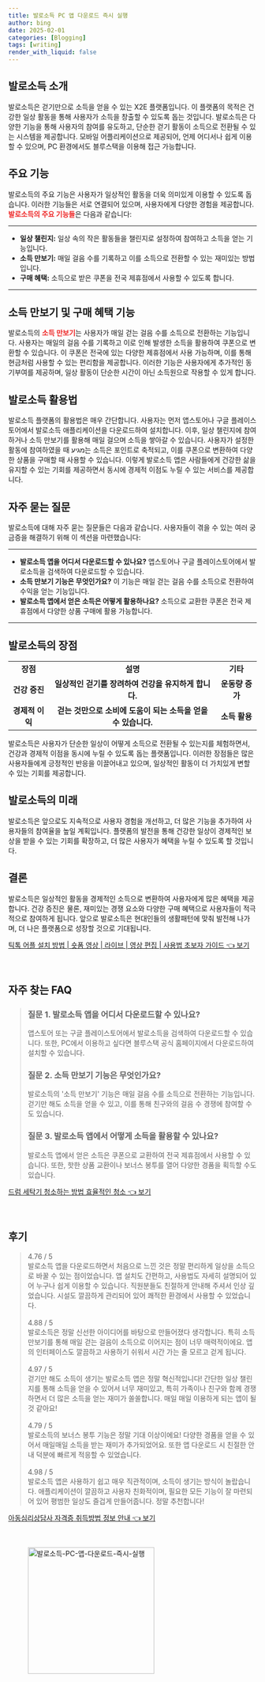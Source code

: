 ```yaml
---
title: 발로소득 PC 앱 다운로드 즉시 실행
author: bing
date: 2025-02-01
categories: [Blogging]
tags: [writing]
render_with_liquid: false
---
```



<h2 id='발로소득 소개'>발로소득 소개</h2>

<p>발로소득은 걷기만으로 소득을 얻을 수 있는 X2E 플랫폼입니다. 이 플랫폼의 목적은 건강한 일상 활동을 통해 사용자가 소득을 창출할 수 있도록 돕는 것입니다. 발로소득은 다양한 기능을 통해 사용자의 참여를 유도하고, 단순한 걷기 활동이 소득으로 전환될 수 있는 시스템을 제공합니다. 모바일 어플리케이션으로 제공되어, 언제 어디서나 쉽게 이용할 수 있으며, PC 환경에서도 블루스택을 이용해 접근 가능합니다.</p>

<h2 id='주요 기능'>주요 기능</h2>

<p>발로소득의 주요 기능은 사용자가 일상적인 활동을 더욱 의미있게 이용할 수 있도록 돕습니다. 이러한 기능들은 서로 연결되어 있으며, 사용자에게 다양한 경험을 제공합니다. <b><span style="color: #ee2323;">발로소득의 주요 기능들</span></b>은 다음과 같습니다:</p>

<hr />

<ul>
    <li><b>일상 챌린지:</b> 일상 속의 작은 활동들을 챌린지로 설정하여 참여하고 소득을 얻는 기능입니다.</li>
    <li><b>소득 만보기:</b> 매일 걸음 수를 기록하고 이를 소득으로 전환할 수 있는 재미있는 방법입니다.</li>
    <li><b>구매 혜택:</b> 소득으로 받은 쿠폰을 전국 제휴점에서 사용할 수 있도록 합니다.</li>
</ul>

<hr />

<h2 id='소득 만보기 및 구매 혜택 기능'>소득 만보기 및 구매 혜택 기능</h2>

<p>발로소득의 <b><span style="color: #ee2323;">소득 만보기</span></b>는 사용자가 매일 걷는 걸음 수를 소득으로 전환하는 기능입니다. 사용자는 매일의 걸음 수를 기록하고 이로 인해 발생한 소득을 활용하여 쿠폰으로 변환할 수 있습니다. 이 쿠폰은 전국에 있는 다양한 제휴점에서 사용 가능하며, 이를 통해 현금처럼 사용할 수 있는 편리함을 제공합니다. 이러한 기능은 사용자에게 추가적인 동기부여를 제공하며, 일상 활동이 단순한 시간이 아닌 소득원으로 작용할 수 있게 합니다.</p>

<h2 id='발로소득 활용법'>발로소득 활용법</h2>

<p>발로소득 플랫폼의 활용법은 매우 간단합니다. 사용자는 먼저 앱스토어나 구글 플레이스토어에서 발로소득 애플리케이션을 다운로드하여 설치합니다. 이후, 일상 챌린지에 참여하거나 소득 만보기를 활용해 매일 걸으며 소득을 쌓아갈 수 있습니다. 사용자가 설정한 활동에 참여하였을 때 מגיע는 소득은 포인트로 축적되고, 이를 쿠폰으로 변환하여 다양한 상품을 구매할 때 사용할 수 있습니다. 이렇게 발로소득 앱은 사람들에게 건강한 삶을 유지할 수 있는 기회를 제공하면서 동시에 경제적 이점도 누릴 수 있는 서비스를 제공합니다.</p>

<h2 id='자주 묻는 질문'>자주 묻는 질문</h2>

<p>발로소득에 대해 자주 묻는 질문들은 다음과 같습니다. 사용자들이 겪을 수 있는 여러 궁금증을 해결하기 위해 이 섹션을 마련했습니다:</p>

<hr />

<ul>
    <li><b>발로소득 앱을 어디서 다운로드할 수 있나요?</b> 앱스토어나 구글 플레이스토어에서 발로소득을 검색하여 다운로드할 수 있습니다.</li>
    <li><b>소득 만보기 기능은 무엇인가요?</b> 이 기능은 매일 걷는 걸음 수를 소득으로 전환하여 수익을 얻는 기능입니다.</li>
    <li><b>발로소득 앱에서 얻은 소득은 어떻게 활용하나요?</b> 소득으로 교환한 쿠폰은 전국 제휴점에서 다양한 상품 구매에 활용 가능합니다.</li>
</ul>

<hr />

<h2 id='발로소득의 장점'>발로소득의 장점</h2>

<table>
    <tr>
        <td style="text-align: center; height: 17px;"><b>장점</b></td>
        <td style="text-align: center; height: 17px;"><b>설명</b></td>
        <td style="text-align: center; height: 17px;"><b>기타</b></td>
    </tr>
    <tr>
        <td style="text-align: center; height: 17px;"><b>건강 증진</b></td>
        <td style="text-align: center; height: 17px;"><b>일상적인 걷기를 장려하여 건강을 유지하게 합니다.</b></td>
        <td style="text-align: center; height: 17px;"><b>운동량 증가</b></td>
    </tr>
    <tr>
        <td style="text-align: center; height: 17px;"><b>경제적 이익</b></td>
        <td style="text-align: center; height: 17px;"><b>걷는 것만으로 소비에 도움이 되는 소득을 얻을 수 있습니다.</b></td>
        <td style="text-align: center; height: 17px;"><b>소득 활용</b></td>
    </tr>
</table>

<p>발로소득은 사용자가 단순한 일상이 어떻게 소득으로 전환될 수 있는지를 체험하면서, 건강과 경제적 이점을 동시에 누릴 수 있도록 돕는 플랫폼입니다. 이러한 장점들은 많은 사용자들에게 긍정적인 반응을 이끌어내고 있으며, 일상적인 활동이 더 가치있게 변할 수 있는 기회를 제공합니다.</p>

<h2 id='발로소득의 미래'>발로소득의 미래</h2>

<p>발로소득은 앞으로도 지속적으로 사용자 경험을 개선하고, 더 많은 기능을 추가하여 사용자들의 참여율을 높일 계획입니다. 플랫폼의 발전을 통해 건강한 일상이 경제적인 보상을 받을 수 있는 기회를 확장하고, 더 많은 사용자가 혜택을 누릴 수 있도록 할 것입니다.</p>

<h2 id='결론'>결론</h2>

<p>발로소득은 일상적인 활동을 경제적인 소득으로 변환하여 사용자에게 많은 혜택을 제공합니다. 건강 증진은 물론, 재미있는 경쟁 요소와 다양한 구매 혜택으로 사용자들이 적극적으로 참여하게 됩니다. 앞으로 발로소득은 현대인들의 생활패턴에 맞춰 발전해 나가며, 더 나은 플랫폼으로 성장할 것으로 기대됩니다.</p>


<p><a class="click-button" title="틱톡 어플 설치 방법 | 숏폼 영상 | 라이브 | 영상 편집 | 사용법 초보자 가이드" href="https://24nara.github.io/posts/%ED%8B%B1%ED%86%A1-%EC%96%B4%ED%94%8C-%EC%84%A4%EC%B9%98-%EB%B0%A9%EB%B2%95-%EC%88%8F%ED%8F%BC-%EC%98%81%EC%83%81-%EB%9D%BC%EC%9D%B4%EB%B8%8C-%EC%98%81%EC%83%81-%ED%8E%B8%EC%A7%91-%EC%82%AC%EC%9A%A9%EB%B2%95-%EC%B4%88%EB%B3%B4%EC%9E%90-%EA%B0%80%EC%9D%B4%EB%93%9C/" rel="dofollow">틱톡 어플 설치 방법 | 숏폼 영상 | 라이브 | 영상 편집 | 사용법 초보자 가이드 👈 보기</a></p><br>
<h2 id='자주_찾는_FAQ'>자주 찾는 FAQ</h2>
<div itemscope="" itemtype="https://schema.org/FAQPage"> 
<blockquote> 
<div itemscope="" itemprop="mainEntity" itemtype="https://schema.org/Question"> 
<h3 itemprop="name">질문 1. 발로소득 앱을 어디서 다운로드할 수 있나요?</h3> 
<div itemscope="" itemprop="acceptedAnswer" itemtype="https://schema.org/Answer"> 
<span itemprop="text"> 
<p>앱스토어 또는 구글 플레이스토어에서 발로소득을 검색하여 다운로드할 수 있습니다. 또한, PC에서 이용하고 싶다면 블루스택 공식 홈페이지에서 다운로드하여 설치할 수 있습니다.</p> 
</span> 
</div> 
</div> 
<div itemscope="" itemprop="mainEntity" itemtype="https://schema.org/Question"> 
<h3 itemprop="name">질문 2. 소득 만보기 기능은 무엇인가요?</h3> 
<div itemscope="" itemprop="acceptedAnswer" itemtype="https://schema.org/Answer"> 
<span itemprop="text"> 
<p>발로소득의 '소득 만보기' 기능은 매일 걸음 수를 소득으로 전환하는 기능입니다. 걷기만 해도 소득을 얻을 수 있고, 이를 통해 친구와의 걸음 수 경쟁에 참여할 수도 있습니다.</p> 
</span> 
</div> 
</div> 
<div itemscope="" itemprop="mainEntity" itemtype="https://schema.org/Question"> 
<h3 itemprop="name">질문 3. 발로소득 앱에서 어떻게 소득을 활용할 수 있나요?</h3> 
<div itemscope="" itemprop="acceptedAnswer" itemtype="https://schema.org/Answer"> 
<span itemprop="text"> 
<p>발로소득 앱에서 얻은 소득은 쿠폰으로 교환하여 전국 제휴점에서 사용할 수 있습니다. 또한, 핫한 상품 교환이나 보너스 봉투를 열어 다양한 경품을 획득할 수도 있습니다.</p> 
</span> 
</div> 
</div> 
</blockquote> 
</div>
<p><a class="click-button" title="드럼 세탁기 청소하는 방법 효율적인 청소" href="https://24nara.github.io/posts/%EB%93%9C%EB%9F%BC-%EC%84%B8%ED%83%81%EA%B8%B0-%EC%B2%AD%EC%86%8C%ED%95%98%EB%8A%94-%EB%B0%A9%EB%B2%95-%ED%9A%A8%EC%9C%A8%EC%A0%81%EC%9D%B8-%EC%B2%AD%EC%86%8C/" rel="dofollow">드럼 세탁기 청소하는 방법 효율적인 청소 👈 보기</a></p><br>
<h2 id='후기'>후기</h2>
<div itemscope itemtype="https://schema.org/Product">
  <blockquote>
  <div itemprop="review" itemscope itemtype="https://schema.org/Review">
      <div itemprop="reviewRating" itemscope itemtype="https://schema.org/Rating"> <span itemprop="ratingValue">4.76</span> / <span itemprop="bestRating">5</span> </div>
      <span itemprop="reviewBody">발로소득 앱을 다운로드하면서 처음으로 느낀 것은 정말 편리하게 일상을 소득으로 바꿀 수 있는 점이었습니다. 앱 설치도 간편하고, 사용법도 자세히 설명되어 있어 누구나 쉽게 이용할 수 있습니다. 직원분들도 친절하게 안내해 주셔서 인상 깊었습니다. 시설도 깔끔하게 관리되어 있어 쾌적한 환경에서 사용할 수 있었습니다.</span>
  </div>
  <br>
  <div itemprop="review" itemscope itemtype="https://schema.org/Review">
      <div itemprop="reviewRating" itemscope itemtype="https://schema.org/Rating"> <span itemprop="ratingValue">4.88</span> / <span itemprop="bestRating">5</span> </div>
      <span itemprop="reviewBody">발로소득은 정말 신선한 아이디어를 바탕으로 만들어졌다 생각합니다. 특히 소득 만보기를 통해 매일 걷는 걸음이 소득으로 이어지는 점이 너무 매력적이에요. 앱의 인터페이스도 깔끔하고 사용하기 쉬워서 시간 가는 줄 모르고 걷게 됩니다.</span>
  </div>
  <br>
  <div itemprop="review" itemscope itemtype="https://schema.org/Review">
      <div itemprop="reviewRating" itemscope itemtype="https://schema.org/Rating"> <span itemprop="ratingValue">4.97</span> / <span itemprop="bestRating">5</span> </div>
      <span itemprop="reviewBody">걷기만 해도 소득이 생기는 발로소득 앱은 정말 혁신적입니다! 간단한 일상 챌린지를 통해 소득을 얻을 수 있어서 너무 재미있고, 특히 가족이나 친구와 함께 경쟁하면서 더 많은 소득을 얻는 재미가 쏠쏠합니다. 매일 매일 이용하게 되는 앱이 될 것 같아요!</span>
  </div>
  <br>
  <div itemprop="review" itemscope itemtype="https://schema.org/Review">
      <div itemprop="reviewRating" itemscope itemtype="https://schema.org/Rating"> <span itemprop="ratingValue">4.79</span> / <span itemprop="bestRating">5</span> </div>
      <span itemprop="reviewBody">발로소득의 보너스 봉투 기능은 정말 기대 이상이에요! 다양한 경품을 얻을 수 있어서 매일매일 소득을 받는 재미가 추가되었어요. 또한 앱 다운로드 시 친절한 안내 덕분에 빠르게 적응할 수 있었습니다.</span>
  </div>
  <br>
  <div itemprop="review" itemscope itemtype="https://schema.org/Review">
      <div itemprop="reviewRating" itemscope itemtype="https://schema.org/Rating"> <span itemprop="ratingValue">4.98</span> / <span itemprop="bestRating">5</span> </div>
      <span itemprop="reviewBody">발로소득 앱은 사용하기 쉽고 매우 직관적이며, 소득이 생기는 방식이 놀랍습니다. 애플리케이션이 깔끔하고 사용자 친화적이며, 필요한 모든 기능이 잘 마련되어 있어 평범한 일상도 즐겁게 만들어줍니다. 정말 추천합니다!</span>
  </div>
  </blockquote>
</div>
<p><a class="click-button" title="아동심리상담사 자격증 취득방법 정보 안내" href="https://24nara.github.io/posts/%EC%95%84%EB%8F%99%EC%8B%AC%EB%A6%AC%EC%83%81%EB%8B%B4%EC%82%AC-%EC%9E%90%EA%B2%A9%EC%A6%9D-%EC%B7%A8%EB%93%9D%EB%B0%A9%EB%B2%95-%EC%A0%95%EB%B3%B4-%EC%95%88%EB%82%B4/" rel="dofollow">아동심리상담사 자격증 취득방법 정보 안내 👈 보기</a></p><br>
<figure class="image"><img src="https://24nara.github.io/assets/img/thumbnail/발로소득-PC-앱-다운로드-즉시-실행.webp" alt="발로소득-PC-앱-다운로드-즉시-실행" width="256" height="256"></figure>